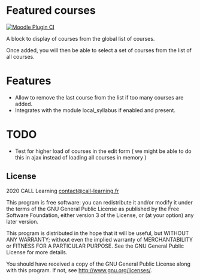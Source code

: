 # Featured courses #

[![Moodle Plugin CI](https://github.com/call-learning/moodle-block_featured_courses/actions/workflows/main.yml/badge.svg)](https://github.com/call-learning/moodle-block_featured_courses/actions/workflows/main.yml)

A block to display of courses from the global list of courses.

Once added, you will then be able to select a set of courses from the list of all courses.

# Features #

* Allow to remove the last course from the list if too many courses are added.
* Integrates with the module local_syllabus if enabled and present.

# TODO

* Test for higher load of courses in the edit form ( we might be able to do this in ajax instead of loading all courses in memory )

## License ##

2020 CALL Learning <contact@call-learning.fr>

This program is free software: you can redistribute it and/or modify it under
the terms of the GNU General Public License as published by the Free Software
Foundation, either version 3 of the License, or (at your option) any later
version.

This program is distributed in the hope that it will be useful, but WITHOUT ANY
WARRANTY; without even the implied warranty of MERCHANTABILITY or FITNESS FOR A
PARTICULAR PURPOSE.  See the GNU General Public License for more details.

You should have received a copy of the GNU General Public License along with
this program.  If not, see <http://www.gnu.org/licenses/>.

